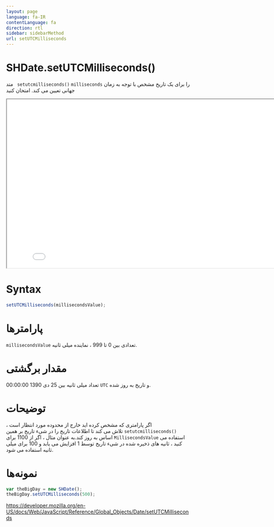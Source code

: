 ```yaml
---
layout: page
language: fa-IR
contentLanguage: fa
direction: rtl
sidebar: sidebarMethod
url: setUTCMilliseconds
---
```


# SHDate.setUTCMilliseconds()

متد <code dir = "ltr"> setutcmilliseconds()</code> `milliseconds` را برای یک تاریخ مشخص با توجه به زمان جهانی تعیین می کند.
امتحان کنید

<iframe style="width: 830px; height: 460px;" src="/SHDateTime-js/examples/live.html?function=setUTCMilliseconds" title="MDN Web Docs Interactive Example" loading="lazy"></iframe>
<br/>

# Syntax

```js
setUTCMilliseconds(millisecondsValue);
```

# پارامترها

<code dir="ltr">millisecondsValue</code>
تعدادی بین 0 تا 999 ، نماینده میلی ثانیه.

# مقدار برگشتی

تعداد میلی ثانیه بین 25 دی 1390 00:00:00 `UTC` و تاریخ به روز شده.

# توضیحات

اگر پارامتری که مشخص کرده اید خارج از محدوده مورد انتظار است ، <code dir = "ltr">setutcmilliseconds()</code> تلاش می کند تا اطلاعات تاریخ را در شیء تاریخ بر همین اساس به روز کند.به عنوان مثال ، اگر از 1100 برای `MillisecondsValue` استفاده می کنید ، ثانیه های ذخیره شده در شیء تاریخ توسط 1 افزایش می یابد و 100 برای میلی ثانیه استفاده می شود.

# نمونه‌ها

```js
var theBigDay = new SHDate();
theBigDay.setUTCMilliseconds(500);
```

https://developer.mozilla.org/en-US/docs/Web/JavaScript/Reference/Global_Objects/Date/setUTCMilliseconds
